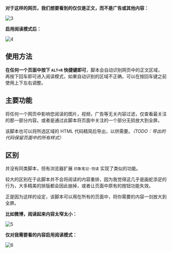 **对于这样的网页，我们想要看到的仅仅是正文，而不是广告或其他内容：**

![3](https://cloud.githubusercontent.com/assets/12909077/22208570/4caf3d2a-e1be-11e6-8588-6eea4d875912.JPG)

**启用阅读模式后：**

![4](https://cloud.githubusercontent.com/assets/12909077/22208571/4cb08ea0-e1be-11e6-87c8-e20822833b16.JPG)

## 使用方法

**在任何一个页面中按下 `ALT+R` 快捷键即可**，脚本会自动识别网页中的正文区域，再按下回车即可进入阅读模式，如果自动识别的区域不正确，可以在按回车键之前使用上下左右调整。

## 主要功能

将任何一个网页中影响您阅读的图片，视频，广告等无关内容过滤，仅查看最关注的那一部分内容。或者是通过此脚本将页面中关注的一个部分无损放大到全屏。

该脚本也可以将所选区域的 HTML 代码精简后导出，以供需要。*（TODO：导出的代码保留页面中的所有样式）*

## 区别

并没有同类脚本，但有浏览器扩展 `印象笔记·悦读` 实现了类似的功能。

较大的区别在于此脚本并不会将阅读的内容重排，因为我觉得这几乎是画蛇添足的行为，大多精美的排版都会因此崩掉，或者让页面中原有的按钮功能失效。

正是因为这样的设定，该脚本可以用在所有的页面中，将你需要的内容一剑放大到全屏。

**比如微博，阅读起来内容太窄太小：**

![5](https://cloud.githubusercontent.com/assets/12909077/22209308/06982cd6-e1c1-11e6-84b5-ccbe4215b19a.JPG)

**仅对我需要看的内容启用阅读模式：**

![6](https://cloud.githubusercontent.com/assets/12909077/22209309/069bf0be-e1c1-11e6-8942-df62d2e3dcbb.JPG)
